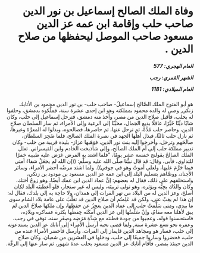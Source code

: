 <h1 dir="rtl">وفاة الملك الصالح إسماعيل بن نور الدين صاحب حلب وإقامة ابن عمه عز الدين مسعود صاحب الموصل ليحفظها من صلاح الدين .</h1>

<h5 dir="rtl">العام الهجري:  577

الشهر القمري: رجب

العام الميلادي: 1181</h5>

<p dir="rtl">هو أبو الفتوح الملك الصَّالح إسماعيلُ- صاحب حلب- بن نور الدين محمود بن الأتابك زنكي, وصى له والده محمود بمملكته وهو ابن إحدى عشرة سنة، فملَّكوه بدمشق، وحلفوا له بحلب، فأقبل صلاح الدين من مصر، وأخذ منه دمشق، فترحل إسماعيل إلى حلب، وكان شابًا ديِّنًا خَيِّرًا، عاقلًا بديع الجمال، محبَّبًا إلى الرعية وإلى الأمراء، ثم سار السلطان صلاح الدين، وحاصر حلب مُدَّةً، ثم ترحل عنها، ثم حاصرها، فصالحوه، وبذلوا له المعرَّةَ وغيرها، ثم نازل حلب ثالثًا، فبذل أهلُها الجهد في نصرة الملك الصالح، فلما ضَجِرَ السلطان، صالَحَهم وترحل، وأخرجوا إليه بنت نور الدين، فوَهَبها عزاز- بليدة قريبة من حلب- وكان تدبير مملكة حلب إلى أم الملك الصالح، وإلى شاذبخت الخادم وابن القيسراني. تعلل الملك الصالحُ بقولنج خمسة عشر يومًا، "فلما اشتد به المرض عَرَض عليه طبيبه خمرًا للتداوي، فأبى، وقال: قد قال نبيُّنا صلَّى الله عليه وسلَّم: ((إن الله لم يجعَلْ شفاءَ أمتي فيما حَرَّمَ عليها، ولعلي أموتُ وهو في جوفي)). ولما اشتد مرضُه أحضر الأمراء، وسائر الأجناد، ووصَّاهم بتسليم البلد إلى ابن عمه عز الدين مسعود بن مودود بن زنكي، واستحلفهم على ذلك، فقال له بعضهم: إنَّ عماد الدين ابن عمك أيضًا، وهو زوجُ أختك، وكان والدُك يحِبُّه ويؤثره، وهو تولى تربيتَه، وليس له غير سنجار، فلو أعطيتَه البلد لكان أصلحَ، وعز الدين له من البلاد من نهر الفرات إلى همذان، ولا حاجة به إلى بلدك، فقال له: إن هذا لم يغِبْ عني، ولكن قد عَلِمتُم أن صلاح الدين قد تغلَّبَ على عامة بلاد الشام سوى ما بيدي، ومتى سَلَّمتُ حلب إلى عماد الدين يعجِزُ عن حفظها، وإن ملكها صلاحُ الدين لم يبق لأهلنا معه مقامٌ، وإنْ سَلَّمتُها إلى عز الدين أمكَنَه حِفظُها بكثرة عساكره وبلادِه، فاستحسنوا قوله، وعجبوا من جودة فطنته مع شِدَّةِ مَرَضِه وصِغَرِ سنه. توفي في رجب، وعمره نحو تسع عشرة سنة, ولما قضى نحبه أرسل الأمراء إلى أتابك عز الدين يستدعونه إلى حلب، فسار هو ومجاهد الدين قايماز إلى الفرات، وأرسل فأحضر الأمراءَ عنده من حلب، فحضروا وساروا جميعًا إلى حلب، ودخلها في العشرين من شعبان، وكان صلاح الدين حينئذ بمصر، فأقام أتابك عز الدين مسعود بحلب عدة شهور، ثم سار عنها إلى الرقَّة.</p></br>
